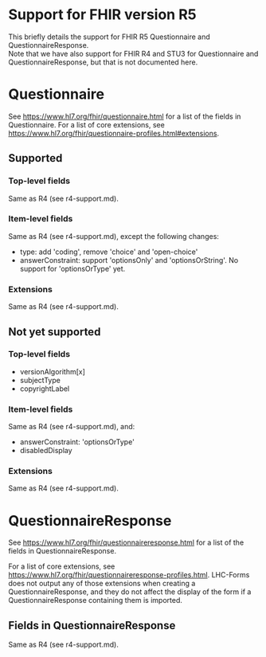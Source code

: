 # Support for FHIR version R5
This briefly details the support for FHIR R5 Questionnaire and
QuestionnaireResponse.  
Note that we have also support for FHIR R4 and STU3 for Questionnaire 
and QuestionnaireResponse, but that is not documented here.

# Questionnaire
See https://www.hl7.org/fhir/questionnaire.html for a list of the fields in
Questionnaire.  For a list of core extensions, see
https://www.hl7.org/fhir/questionnaire-profiles.html#extensions.

## Supported

### Top-level fields
Same as R4 (see r4-support.md).

### Item-level fields
Same as R4 (see r4-support.md), except the following changes:
* type: add 'coding', remove 'choice' and 'open-choice'
* answerConstraint: support 'optionsOnly' and 'optionsOrString'. 
  No support for 'optionsOrType' yet.

### Extensions
Same as R4 (see r4-support.md).

## Not yet supported
### Top-level fields
* versionAlgorithm[x]
* subjectType
* copyrightLabel

### Item-level fields
Same as R4 (see r4-support.md), and:
* answerConstraint: 'optionsOrType'
* disabledDisplay

### Extensions
Same as R4 (see r4-support.md).

# QuestionnaireResponse
See https://www.hl7.org/fhir/questionnaireresponse.html for a list of the fields in
QuestionnaireResponse.

For a list of core extensions, see
https://www.hl7.org/fhir/questionnaireresponse-profiles.html.  LHC-Forms does
not output any of those extensions when creating a QuestionnaireResponse, and
they do not affect the display of the form if a QuestionnaireResponse containing
them is imported.

## Fields in QuestionnaireResponse
Same as R4 (see r4-support.md).
